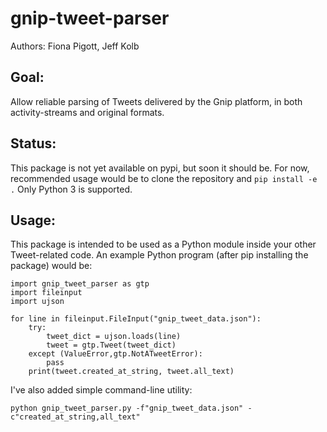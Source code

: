 # gnip-tweet-parser
Authors: Fiona Pigott, Jeff Kolb

## Goal:
Allow reliable parsing of Tweets delivered by the Gnip platform, in both activity-streams and original formats. 

## Status:
This package is not yet available on pypi, but soon it should be. For now, recommended usage would be to clone the repository and `pip install -e .` Only Python 3 is supported.

## Usage:
This package is intended to be used as a Python module inside your other Tweet-related code. An example Python program (after pip installing the package) would be:

```
import gnip_tweet_parser as gtp
import fileinput
import ujson

for line in fileinput.FileInput("gnip_tweet_data.json"):
    try:
        tweet_dict = ujson.loads(line)
        tweet = gtp.Tweet(tweet_dict)
    except (ValueError,gtp.NotATweetError):
        pass
    print(tweet.created_at_string, tweet.all_text)
```

I've also added simple command-line utility:

```
python gnip_tweet_parser.py -f"gnip_tweet_data.json" -c"created_at_string,all_text"
```
